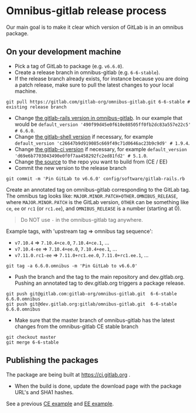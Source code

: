 # Omnibus-gitlab release process

Our main goal is to make it clear which version of GitLab is in an omnibus package.

## On your development machine

- Pick a tag of GitLab to package (e.g. `v6.6.0`).
- Create a release branch in omnibus-gitlab (e.g. `6-6-stable`).
- If the release branch already exists, for instance because you are doing a
  patch release, make sure to pull the latest changes to your local machine.

```
git pull https://gitlab.com/gitlab-org/omnibus-gitlab.git 6-6-stable # existing release branch
```

- Change [the gitlab-rails version in omnibus-gitlab]. In our example that would be
  `default_version '490f99d45e0f610e88505ff0fb2dc83a557e22c5' # 6.6.0`.
- Change [the gitlab-shell version] if necessary, for example
  `default_version 'c26647b9d919085c669f49c71d0646ac23b9c9d9' # 1.9.4`.
- Change [the gitlab-ci version] if necessary, for example
  `default_version 'd69e6b7703043490e0f0f7aa458292fc2ed81fd2' # 5.1.0`.
- Change [the source] to the repo you want to build from (CE / EE)
- Commit the new version to the release branch

```shell
git commit -m 'Pin GitLab to v6.6.0' config/software/gitlab-rails.rb
```

Create an annotated tag on omnibus-gitlab corresponding to the GitLab tag.  The
omnibus tag looks like: `MAJOR.MINOR.PATCH+OTHER.OMNIBUS_RELEASE`, where
`MAJOR.MINOR.PATCH` is the GitLab version, `OTHER` can be something like `ce`,
`ee` or `rc1` (or `rc1.ee`), and `OMNIBUS_RELEASE` is a number (starting at 0).

> Do NOT use `-` in the omnibus-gitlab tag anywhere.

Example tags, with 'upstream tag => omnibus tag sequence':

- `v7.10.4` => `7.10.4+ce.0`, `7.10.4+ce.1`, ...
- `v7.10.4-ee` => `7.10.4+ee.0`, `7.10.4+ee.1`, ...
- `v7.11.0.rc1-ee` => `7.11.0+rc1.ee.0`, `7.11.0+rc1.ee.1`, ...

```shell
git tag -a 6.6.0.omnibus -m 'Pin GitLab to v6.6.0'
```

- Push the branch and the tag to the main repository and dev.gitlab.org.
  Pushing an annotated tag to dev.gitlab.org triggers a package release.

```shell
git push git@gitlab.com:gitlab-org/omnibus-gitlab.git  6-6-stable 6.6.0.omnibus
git push git@dev.gitlab.org:gitlab/omnibus-gitlab.git  6-6-stable 6.6.0.omnibus
```

- Make sure that the master branch of omnibus-gitlab has the latest changes from the omnibus-gitlab CE stable branch

```shell
git checkout master
git merge 6-6-stable
```

## Publishing the packages

The package are being built at https://ci.gitlab.org .

- When the build is done, update the download page with the package URL's and SHA1 hashes.

See a previous [CE example](https://gitlab.com/gitlab-com/www-gitlab-com/merge_requests/141)
and [EE example](https://dev.gitlab.org/gitlab/gitlab-ee/commit/7301417820404f92ca7c0a9940408ef414ef3c01).

[the gitlab-rails version in omnibus-gitlab]: ../master/config/software/gitlab-rails.rb#L20
[the gitlab-shell version]: ../master/config/software/gitlab-shell.rb#L20
[the gitlab-ci version]: ../master/config/software/gitlab-ci.rb#L19
[the source]: ../master/config/software/gitlab-rails.rb#L34
